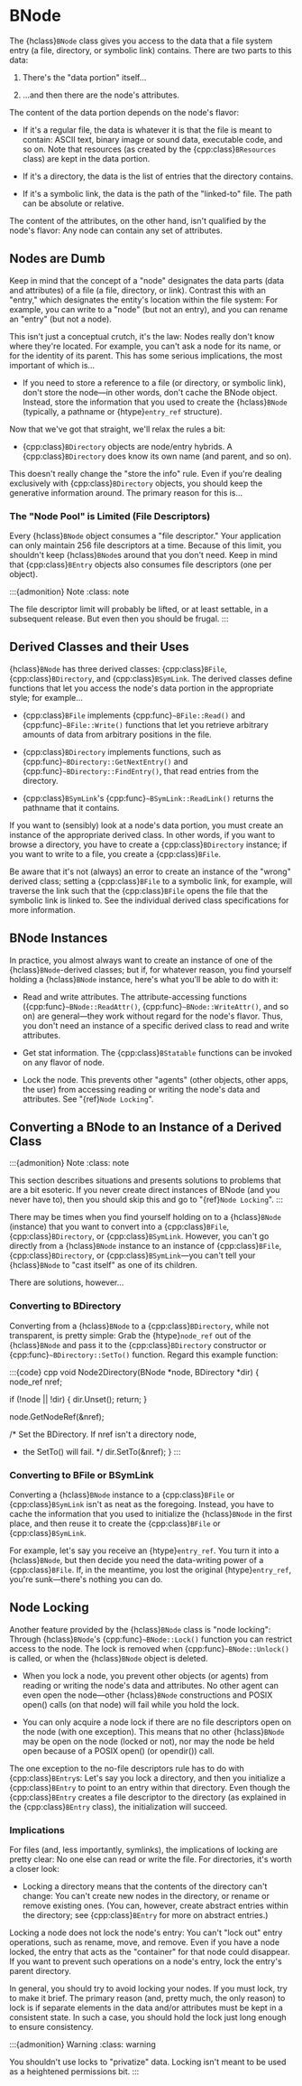 # BNode

The {hclass}`BNode` class gives you access to the data that a file system
entry (a file, directory, or symbolic link) contains. There are two parts
to this data:

1. There's the "data portion" itself…

2. …and then there are the node's attributes.

The content of the data portion depends on the node's flavor:

- If it's a regular file, the data is whatever it is that the file is meant
  to contain: ASCII text, binary image or sound data, executable code, and
  so on. Note that resources (as created by the {cpp:class}`BResources`
  class) are kept in the data portion.

- If it's a directory, the data is the list of entries that the directory
  contains.

- If it's a symbolic link, the data is the path of the "linked-to" file.
  The path can be absolute or relative.

The content of the attributes, on the other hand, isn't qualified by the
node's flavor: Any node can contain any set of attributes.

## Nodes are Dumb

Keep in mind that the concept of a "node" designates the data parts (data
and attributes) of a file (a file, directory, or link). Contrast this with
an "entry," which designates the entity's location within the file system:
For example, you can write to a "node" (but not an entry), and you can
rename an "entry" (but not a node).

This isn't just a conceptual crutch, it's the law: Nodes really don't know
where they're located. For example, you can't ask a node for its name, or
for the identity of its parent. This has some serious implications, the
most important of which is…

- If you need to store a reference to a file (or directory, or symbolic
  link), don't store the node—in other words, don't cache the BNode object.
  Instead, store the information that you used to create the
  {hclass}`BNode` (typically, a pathname or {htype}`entry_ref` structure).

Now that we've got that straight, we'll relax the rules a bit:

- {cpp:class}`BDirectory` objects are node/entry hybrids. A
  {cpp:class}`BDirectory` does know its own name (and parent, and so on).

This doesn't really change the "store the info" rule. Even if you're
dealing exclusively with {cpp:class}`BDirectory` objects, you should keep
the generative information around. The primary reason for this is…

### The "Node Pool" is Limited (File Descriptors)

Every {hclass}`BNode` object consumes a "file descriptor." Your application
can only maintain 256 file descriptors at a time. Because of this limit,
you shouldn't keep {hclass}`BNode`s around that you don't need. Keep in
mind that {cpp:class}`BEntry` objects also consumes file descriptors (one
per object).

:::{admonition} Note
:class: note






The file descriptor limit will probably be lifted, or at least settable, in
a subsequent release. But even then you should be frugal.
:::

## Derived Classes and their Uses

{hclass}`BNode` has three derived classes: {cpp:class}`BFile`,
{cpp:class}`BDirectory`, and {cpp:class}`BSymLink`. The derived classes
define functions that let you access the node's data portion in the
appropriate style; for example…

- {cpp:class}`BFile` implements {cpp:func}`~BFile::Read()` and
  {cpp:func}`~BFile::Write()` functions that let you retrieve arbitrary
  amounts of data from arbitrary positions in the file.

- {cpp:class}`BDirectory` implements functions, such as
  {cpp:func}`~BDirectory::GetNextEntry()` and
  {cpp:func}`~BDirectory::FindEntry()`, that read entries from the
  directory.

- {cpp:class}`BSymLink`'s {cpp:func}`~BSymLink::ReadLink()` returns the
  pathname that it contains.

If you want to (sensibly) look at a node's data portion, you must create an
instance of the appropriate derived class. In other words, if you want to
browse a directory, you have to create a {cpp:class}`BDirectory` instance;
if you want to write to a file, you create a {cpp:class}`BFile`.

Be aware that it's not (always) an error to create an instance of the
"wrong" derived class; setting a {cpp:class}`BFile` to a symbolic link, for
example, will traverse the link such that the {cpp:class}`BFile` opens the
file that the symbolic link is linked to. See the individual derived class
specifications for more information.

## BNode Instances

In practice, you almost always want to create an instance of one of the
{hclass}`BNode`-derived classes; but if, for whatever reason, you find
yourself holding a {hclass}`BNode` instance, here's what you'll be able to
do with it:

- Read and write attributes. The attribute-accessing functions
  ({cpp:func}`~BNode::ReadAttr()`, {cpp:func}`~BNode::WriteAttr()`, and so
  on) are general—they work without regard for the node's flavor. Thus, you
  don't need an instance of a specific derived class to read and write
  attributes.

- Get stat information. The {cpp:class}`BStatable` functions can be invoked
  on any flavor of node.

- Lock the node. This prevents other "agents" (other objects, other apps,
  the user) from accessing reading or writing the node's data and
  attributes. See "{ref}`Node Locking`".

## Converting a BNode to an Instance of a Derived Class

:::{admonition} Note
:class: note






This section describes situations and presents solutions to problems that
are a bit esoteric. If you never create direct instances of BNode (and you
never have to), then you should skip this and go to "{ref}`Node Locking`".
:::

There may be times when you find yourself holding on to a {hclass}`BNode`
(instance) that you want to convert into a {cpp:class}`BFile`,
{cpp:class}`BDirectory`, or {cpp:class}`BSymLink`. However, you can't go
directly from a {hclass}`BNode` instance to an instance of
{cpp:class}`BFile`, {cpp:class}`BDirectory`, or {cpp:class}`BSymLink`—you
can't tell your {hclass}`BNode` to "cast itself" as one of its children.

There are solutions, however…

### Converting to BDirectory

Converting from a {hclass}`BNode` to a {cpp:class}`BDirectory`, while not
transparent, is pretty simple: Grab the {htype}`node_ref` out of the
{hclass}`BNode` and pass it to the {cpp:class}`BDirectory` constructor or
{cpp:func}`~BDirectory::SetTo()` function. Regard this example function:

:::{code} cpp
void Node2Directory(BNode *node, BDirectory *dir)
{
   node_ref nref;

   if (!node || !dir) {
      dir.Unset();
      return;
   }

   node.GetNodeRef(&nref);

   /* Set the BDirectory. If nref isn't a directory node,
   * the SetTo() will fail.
   */
   dir.SetTo(&nref);
}
:::

### Converting to BFile or BSymLink

Converting a {hclass}`BNode` instance to a {cpp:class}`BFile` or
{cpp:class}`BSymLink` isn't as neat as the foregoing. Instead, you have to
cache the information that you used to initialize the {hclass}`BNode` in
the first place, and then reuse it to create the {cpp:class}`BFile` or
{cpp:class}`BSymLink`.

For example, let's say you receive an {htype}`entry_ref`. You turn it into
a {hclass}`BNode`, but then decide you need the data-writing power of a
{cpp:class}`BFile`. If, in the meantime, you lost the original
{htype}`entry_ref`, you're sunk—there's nothing you can do.

## Node Locking

Another feature provided by the {hclass}`BNode` class is "node locking":
Through {hclass}`BNode`'s {cpp:func}`~BNode::Lock()` function you can
restrict access to the node. The lock is removed when
{cpp:func}`~BNode::Unlock()` is called, or when the {hclass}`BNode` object
is deleted.

- When you lock a node, you prevent other objects (or agents) from reading
  or writing the node's data and attributes. No other agent can even open
  the node—other {hclass}`BNode` constructions and POSIX open() calls (on
  that node) will fail while you hold the lock.

- You can only acquire a node lock if there are no file descriptors open on
  the node (with one exception). This means that no other {hclass}`BNode`
  may be open on the node (locked or not), nor may the node be held open
  because of a POSIX open() (or opendir()) call.

The one exception to the no-file descriptors rule has to do with
{cpp:class}`BEntry`s: Let's say you lock a directory, and then you
initialize a {cpp:class}`BEntry` to point to an entry within that
directory. Even though the {cpp:class}`BEntry` creates a file descriptor to
the directory (as explained in the {cpp:class}`BEntry` class), the
initialization will succeed.

### Implications

For files (and, less importantly, symlinks), the implications of locking
are pretty clear: No one else can read or write the file. For directories,
it's worth a closer look:

- Locking a directory means that the contents of the directory can't
  change: You can't create new nodes in the directory, or rename or remove
  existing ones. (You can, however, create abstract entries within the
  directory; see {cpp:class}`BEntry` for more on abstract entries.)

Locking a node does not lock the node's entry: You can't "lock out" entry
operations, such as rename, move, and remove. Even if you have a node
locked, the entry that acts as the "container" for that node could
disappear. If you want to prevent such operations on a node's entry, lock
the entry's parent directory.

In general, you should try to avoid locking your nodes. If you must lock,
try to make it brief. The primary reason (and, pretty much, the only
reason) to lock is if separate elements in the data and/or attributes must
be kept in a consistent state. In such a case, you should hold the lock
just long enough to ensure consistency.

:::{admonition} Warning
:class: warning






You shouldn't use locks to "privatize" data. Locking isn't meant to be used
as a heightened permissions bit.
:::
